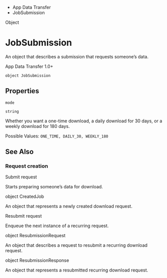

- App Data Transfer
-  JobSubmission 

Object

# JobSubmission

An object that describes a submission that requests someone’s data.

App Data Transfer 1.0+

``` source
object JobSubmission
```

## Properties

`mode`

`string`

Whether you want a one-time download, a daily download for 30 days, or a weekly download for 180 days.

Possible Values: `ONE_TIME, DAILY_30, WEEKLY_180`

## See Also

### Request creation

Submit request

Starts preparing someone’s data for download.

object CreatedJob

An object that represents a newly created download request.

Resubmit request

Enqueue the next instance of a recurring request.

object ResubmissionRequest

An object that describes a request to resubmit a recurring download request.

object ResubmissionResponse

An object that represents a resubmitted recurring download request.


